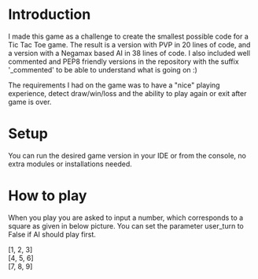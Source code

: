 # Introduction
I made this game as a challenge to create the smallest possible code for a Tic Tac Toe game. The result is a version with PVP in 20 lines of code, and a version with a Negamax based AI in 38 lines of code. I also included well commented and PEP8 friendly versions in the repository with the suffix '_commented' to be able to understand what is going on :) 

The requirements I had on the game was to have a "nice" playing experience, detect draw/win/loss and the ability to play again or exit after game is over. 

# Setup
You can run the desired game version in your IDE or from the console, no extra modules or installations needed.

# How to play
When you play you are asked to input a number, which corresponds to a square as given in below picture. You can set the parameter user_turn to False if AI should play first. 

[1, 2, 3]<br>
[4, 5, 6]<br>
[7, 8, 9]<br>





